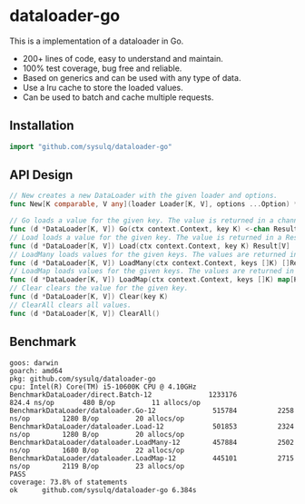 dataloader-go
===

This is a implementation of a dataloader in Go.

- 200+ lines of code, easy to understand and maintain.
- 100% test coverage, bug free and reliable.
- Based on generics and can be used with any type of data.
- Use a lru cache to store the loaded values.
- Can be used to batch and cache multiple requests.

Installation
---

```go
import "github.com/sysulq/dataloader-go"
```

API Design
---

```go
// New creates a new DataLoader with the given loader and options.
func New[K comparable, V any](loader Loader[K, V], options ...Option) *DataLoader[K, V]

// Go loads a value for the given key. The value is returned in a channel.
func (d *DataLoader[K, V]) Go(ctx context.Context, key K) <-chan Result[V]
// Load loads a value for the given key. The value is returned in a Result.
func (d *DataLoader[K, V]) Load(ctx context.Context, key K) Result[V]
// LoadMany loads values for the given keys. The values are returned in a slice of Results.
func (d *DataLoader[K, V]) LoadMany(ctx context.Context, keys []K) []Result[V]
// LoadMap loads values for the given keys. The values are returned in a map of Results.
func (d *DataLoader[K, V]) LoadMap(ctx context.Context, keys []K) map[K]Result[V]
// Clear clears the value for the given key.
func (d *DataLoader[K, V]) Clear(key K)
// ClearAll clears all values.
func (d *DataLoader[K, V]) ClearAll()
```

Benchmark
---

```plain
goos: darwin
goarch: amd64
pkg: github.com/sysulq/dataloader-go
cpu: Intel(R) Core(TM) i5-10600K CPU @ 4.10GHz
BenchmarkDataLoader/direct.Batch-12         	 1233176	       824.4 ns/op	     480 B/op	      11 allocs/op
BenchmarkDataLoader/dataloader.Go-12 	          515784	      2258 ns/op	    1280 B/op	      20 allocs/op
BenchmarkDataLoader/dataloader.Load-12      	  501853	      2324 ns/op	    1280 B/op	      20 allocs/op
BenchmarkDataLoader/dataloader.LoadMany-12  	  457884	      2502 ns/op	    1680 B/op	      22 allocs/op
BenchmarkDataLoader/dataloader.LoadMap-12   	  445101	      2715 ns/op	    2119 B/op	      23 allocs/op
PASS
coverage: 73.8% of statements
ok  	github.com/sysulq/dataloader-go	6.384s
```
